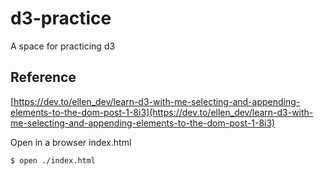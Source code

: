 # d3-practice
A space for practicing d3

## Reference

[https://dev.to/ellen_dev/learn-d3-with-me-selecting-and-appending-elements-to-the-dom-post-1-8i3](https://dev.to/ellen_dev/learn-d3-with-me-selecting-and-appending-elements-to-the-dom-post-1-8i3)

Open in a browser index.html

    $ open ./index.html

